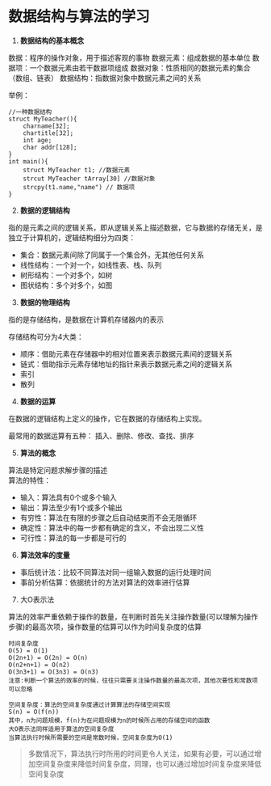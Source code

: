 # 数据结构与算法的学习

1.  **数据结构的基本概念**  

数据：程序的操作对象，用于描述客观的事物
数据元素：组成数据的基本单位
数据项：一个数据元素由若干数据项组成
数据对象：性质相同的数据元素的集合（数组、链表）
数据结构：指数据对象中数据元素之间的关系

举例：

    //一种数据结构
    struct MyTeacher(){
        charname[32];
        chartitle[32];
        int age;
        char addr[128];
    }
    int main(){
        struct MyTeacher t1; //数据元素
        strcut MyTeacher tArray[30] //数据对象
        strcpy(t1.name,"name") // 数据项
    }

    
2.  **数据的逻辑结构**   

指的是元素之间的逻辑关系，即从逻辑关系上描述数据，它与数据的存储无关，是独立于计算机的，逻辑结构细分为四类：   

- 集合：数据元素间除了同属于一个集合外，无其他任何关系
- 线性结构：一个对一个，如线性表、栈、队列
- 树形结构：一个对多个，如树
- 图状结构：多个对多个，如图

3. **数据的物理结构**

指的是存储结构，是数据在计算机存储器内的表示

存储结构可分为4大类：
- 顺序：借助元素在存储器中的相对位置来表示数据元素间的逻辑关系
- 链式：借助指示元素存储地址的指针来表示数据元素之间的逻辑关系
- 索引
- 散列  

4. **数据的运算**

在数据的逻辑结构上定义的操作，它在数据的存储结构上实现。

最常用的数据运算有五种：
插入、删除、修改、查找、排序

5. **算法的概念**

算法是特定问题求解步骤的描述        
算法的特性： 
- 输入：算法具有0个或多个输入
- 输出：算法至少有1个或多个输出
- 有穷性：算法在有限的步骤之后自动结束而不会无限循环
- 确定性：算法中的每一步都有确定的含义，不会出现二义性
- 可行性：算法的每一步都是可行的

6. **算法效率的度量**

- 事后统计法：比较不同算法对同一组输入数据的运行处理时间
- 事前分析估算：依据统计的方法对算法的效率进行估算


7. 大O表示法 

算法的效率严重依赖于操作的数量，在判断时首先关注操作数量(可以理解为操作步骤)的最高次项，操作数量的估算可以作为时间复杂度的估算

    时间复杂度
    O(5) = O(1)
    O(2n+1) = O(2n) = O(n)
    O(n2+n+1) = O(n2)
    O(3n3+1) = O(3n3) = O(n3)
    注意:判断一个算法的效率的时候，往往只需要关注操作数量的最高次项，其他次要性和常数项可以忽略

    空间复杂度：算法的空间复杂度通过计算算法的存储空间实现  
    S(n) = O(f(n))
    其中，n为问题规模，f(n)为在问题规模为n的时候所占用的存储空间的函数
    大O表示法同样适用于算法的空间复杂度
    当算法执行时候所需要的空间是常数时候，空间复杂度为O(1)

> 多数情况下，算法执行时所用的时间更令人关注，如果有必要，可以通过增加空间复杂度来降低时间复杂度，同理，也可以通过增加时间复杂度来降低空间复杂度









